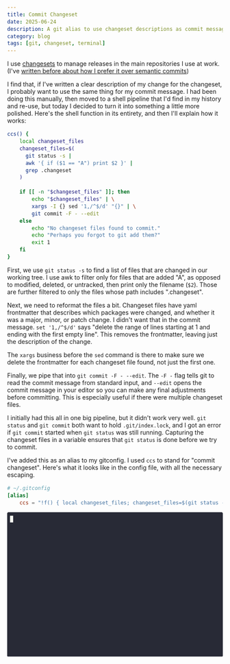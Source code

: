 ```yaml
---
title: Commit Changeset
date: 2025-06-24
description: A git alias to use changeset descriptions as commit messages
category: blog
tags: [git, changeset, terminal]
---
```


I use [changesets](https://github.com/changesets/changesets) to manage releases in the main repositories I use at work. (I've [written before about how I prefer it over semantic commits](../../../2023/09/18/changesets-vs-semantic-release.md))

I find that, if I've written a clear description of my change for the changeset, I probably want to use the same thing for my commit message. I had been doing this manually, then moved to a shell pipeline that I'd find in my history and re-use, but today I decided to turn it into something a little more polished. Here's the shell function in its entirety, and then I'll explain how it works:

```bash
ccs() {
    local changeset_files
    changeset_files=$(
      git status -s |
      awk '{ if ($1 == "A") print $2 }' |
      grep .changeset
    )

    if [[ -n "$changeset_files" ]]; then
        echo "$changeset_files" | \
        xargs -I {} sed '1,/^$/d' "{}" | \
        git commit -F - --edit
    else
        echo "No changeset files found to commit."
        echo "Perhaps you forgot to git add them?"
        exit 1
    fi
}
```

First, we use `git status -s` to find a list of files that are changed in our working tree. I use awk to filter only for files that are added "A", as opposed to modified, deleted, or untracked, then print only the filename (`$2`). Those are further filtered to only the files whose path includes ".changeset".

Next, we need to reformat the files a bit. Changeset files have yaml frontmatter that describes which packages were changed, and whether it was a major, minor, or patch change. I didn't want that in the commit message. `set '1,/^$/d'` says "delete the range of lines starting at 1 and ending with the first empty line". This removes the frontmatter, leaving just the description of the change.

The `xargs` business before the `sed` command is there to make sure we delete the frontmatter for each changeset file found, not just the first one.

Finally, we pipe that into `git commit -F - --edit`. The `-F -` flag tells git to read the commit message from standard input, and `--edit` opens the commit message in your editor so you can make any final adjustments before committing. This is especially useful if there were multiple changeset files.

I initially had this all in one big pipeline, but it didn't work very well. `git status` and `git commit` both want to hold `.git/index.lock`, and I got an error if `git commit` started when `git status` was still running. Capturing the changeset files in a variable ensures that `git status` is done before we try to commit.

I've added this as an alias to my gitconfig. I used `ccs` to stand for "commit changeset". Here's what it looks like in the config file, with all the necessary escaping.

```toml
# ~/.gitconfig
[alias]
    ccs = "!f() { local changeset_files; changeset_files=$(git status -s | awk '{ if ($1 == \"A\") print $2 }' | grep .changeset); if [[ -n \"$changeset_files\" ]]; then echo \"$changeset_files\" | xargs -I {} sed '1,/^$/d' \"{}\" | git commit -F - --edit; else echo \"No changeset files found to commit. Perhaps you need to git add them?\" && exit 1; fi; }; f"
```

[![Asciinema recording of git ccs command](./git-ccs.gif)](https://asciinema.org/a/9nQSh9u0wrUA80JRGnquuJO6A)
